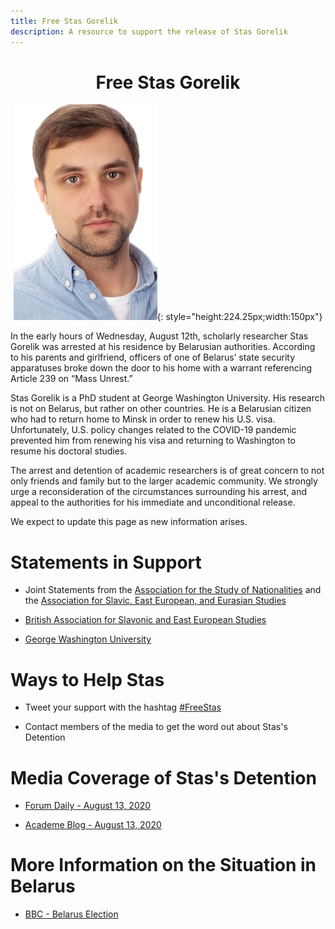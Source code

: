 ```yaml
---
title: Free Stas Gorelik 
description: A resource to support the release of Stas Gorelik 
---
```


<style>
.center {
   text-align: center;
}
</style>

<div class="center">

# Free Stas Gorelik

![](stas.png){: style="height:224.25px;width:150px"}

</div>

In the early hours of Wednesday, August 12th, scholarly researcher Stas Gorelik was arrested at his residence by Belarusian authorities. According to his parents and girlfriend, officers of one of Belarus’ state security apparatuses broke down the door to his home with a warrant referencing Article 239 on “Mass Unrest.”
	
Stas Gorelik is a PhD student at George Washington University. His research is not on Belarus, but rather on other countries. He is a Belarusian citizen who had to return home to Minsk in order to renew his U.S. visa. Unfortunately, U.S. policy changes related to the COVID-19 pandemic prevented him from renewing his visa and returning to Washington to resume his doctoral studies. 

The arrest and detention of academic researchers is of great concern to not only friends and family but to the larger academic community. We strongly urge a reconsideration of the circumstances surrounding his arrest, and appeal to the authorities for his immediate and unconditional release.

We expect to update this page as new information arises.

# Statements in Support

- Joint Statements from the [Association for the Study of Nationalities](https://nationalities.org/news-archive/asn-statement-on-detention-of-stas-gorelik) and the [Association for Slavic, East European, and Eurasian Studies](https://www.aseees.org/advocacy/statement-concerning-detention-stas-gorelik)

- [British Association for Slavonic and East European Studies](https://basees.org/news/2020/8/13/basees-statement-on-recent-developments-in-belarus)

- [George Washington University](https://gwtoday.gwu.edu/statement-detention-gw-doctoral-student-stas-gorelik)

# Ways to Help Stas

- Tweet your support with the hashtag [#FreeStas](https://twitter.com/hashtag/FreeStas?src=hash)

- Contact members of the media to get the word out about Stas's Detention

# Media Coverage of Stas's Detention

- [Forum Daily - August 13, 2020](https://www.forumdaily.com/en/protesty-v-belarusi-7-tysyach-zaderzhannyx-zhenskie-zhivye-cepi-podderzhka-ot-diaspory-ssha/)

- [Academe Blog - August 13, 2020](https://academeblog.org/2020/08/13/against-the-detention-of-academic-researcher-stas-gorelik/)

# More Information on the Situation in Belarus

- [BBC - Belarus Election](https://www.bbc.com/news/world-europe-53760453)

